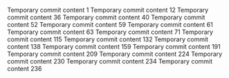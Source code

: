 Temporary commit content 1
Temporary commit content 12
Temporary commit content 36
Temporary commit content 40
Temporary commit content 52
Temporary commit content 59
Temporary commit content 61
Temporary commit content 63
Temporary commit content 71
Temporary commit content 115
Temporary commit content 132
Temporary commit content 138
Temporary commit content 159
Temporary commit content 191
Temporary commit content 209
Temporary commit content 224
Temporary commit content 230
Temporary commit content 234
Temporary commit content 236
